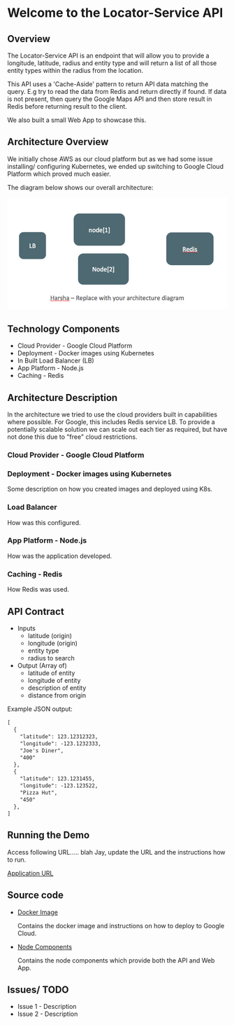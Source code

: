 # Welcome to the Locator-Service API

## Overview
The Locator-Service API is an endpoint that will allow you to provide a longitude, latitude, radius and entity type and will return a list of all those entity types within the radius from the location.

This API uses a 'Cache-Aside' pattern to return API data matching the query. E.g try to read the data from Redis and return directly if found.  If data is not present, then query the Google Maps API and then store result in Redis before returning result to the client.

We also built a small Web App to showcase this.

## Architecture Overview

We initially chose AWS as our cloud platform but as we had some issue installing/ configuring Kubernetes, we ended up switching to Google Cloud Platform which proved much easier.

The diagram below shows our overall architecture:

![Architecture](images/architecture.png)

## Technology Components

- Cloud Provider - Google Cloud Platform
- Deployment - Docker images using Kubernetes
- In Built Load Balancer (LB)
- App Platform - Node.js
- Caching - Redis

## Architecture Description
In the architecture we tried to use the cloud providers built in capabilities where possible. For Google, this includes Redis service LB.  To provide a potentially scalable solution we can scale out each tier as required, but have not done this due to "free" cloud restrictions.

### Cloud Provider - Google Cloud Platform

### Deployment - Docker images using Kubernetes

Some description on how you created images and deployed using K8s.

### Load Balancer

How was this configured.

### App Platform - Node.js

How was the application developed.

### Caching - Redis

How Redis was used.

## API Contract

- Inputs
  - latitude   (origin)
  - longitude  (origin)
  - entity type
  - radius to search
- Output (Array of)
  - latitude of entity
  - longitude of entity
  - description of entity
  - distance from origin


Example JSON output:

```
[
  {
    "latitude": 123.12312323,
    "longitude": -123.1232333,
    "Joe's Diner",
    "400"
  },
  {
    "latitude": 123.1231455,
    "longitude": -123.123522,
    "Pizza Hut",
    "450"
  },
]
```


## Running the Demo

Access following URL..... blah
Jay, update the URL and the instructions how to run.

   [Application URL](http://www.oracle.com/)

## Source code

- [Docker Image](docker-image)

  Contains the docker image and instructions on how to deploy to Google Cloud.

- [Node Components](node-server)

  Contains the node components which provide both the API and Web App.


## Issues/ TODO

* Issue 1 - Description
* Issue 2 - Description
